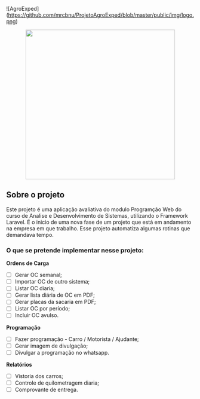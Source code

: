 ![AgroExped] (https://github.com/mrcbnu/ProjetoAgroExped/blob/master/public/img/logo.png)
<p align="center"><a href="https://laravel.com" target="_blank"><img src="https://raw.githubusercontent.com/laravel/art/master/logo-lockup/5%20SVG/2%20CMYK/1%20Full%20Color/laravel-logolockup-cmyk-red.svg" width="400"></a></p>



## Sobre o projeto

Este projeto é uma aplicação avaliativa do modulo Programção Web do curso de Analise e Desenvolvimento de Sistemas, utilizando o Framework Laravel. É o inicio de uma nova fase de um projeto que está em andamento na empresa em que trabalho. Esse projeto automatiza algumas rotinas que demandava tempo. 

### O que se pretende implementar nesse projeto:

**Ordens de Carga**
- [ ] Gerar OC semanal;
- [ ] Importar OC de outro sistema;
- [ ] Listar OC diaria;
- [ ] Gerar lista diária de OC em PDF;
- [ ] Gerar placas da sacaria em PDF;
- [ ] Listar OC por período;
- [ ] Incluir OC avulso.

**Programação**
- [ ] Fazer programação - Carro / Motorista / Ajudante;
- [ ] Gerar imagem de divulgação;
- [ ] Divulgar a programação no whatsapp.

**Relatórios**
- [ ] Vistoria dos carros;
- [ ] Controle de quilometragem diaria;
- [ ] Comprovante de entrega.
